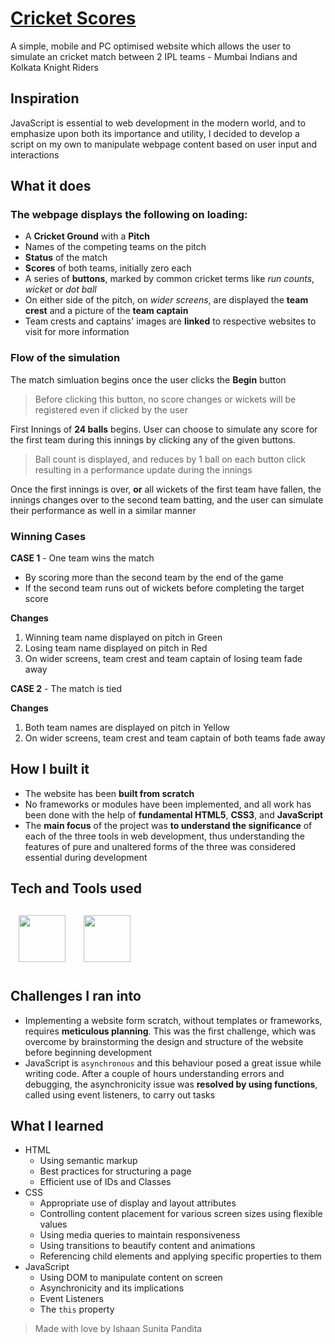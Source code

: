 # [Cricket Scores](https://emperorarthurix.github.io/CricketScores/)

A simple, mobile and PC optimised website which allows the user to simulate an cricket match between 2 IPL teams - Mumbai Indians and Kolkata Knight Riders


## Inspiration

JavaScript is essential to web development in the modern world, and to emphasize upon both its importance and utility, I decided to develop a script on my own to manipulate webpage content based on user input and interactions


## What it does

### The webpage displays the following on loading:

- A **Cricket Ground** with a **Pitch**
- Names of the competing teams on the pitch
- **Status** of the match
- **Scores** of both teams, initially zero each
- A series of **buttons**, marked by common cricket terms like *run counts*, *wicket* or *dot ball*
- On either side of the pitch, on *wider screens*, are displayed the **team crest** and a picture of the **team captain**
- Team crests and captains' images are **linked** to respective websites to visit for more information

### Flow of the simulation
The match simluation begins once the user clicks the **Begin** button

> Before clicking this button, no score changes or wickets will be registered even if clicked by the user

First Innings of **24 balls** begins. User can choose to simulate any score for the first team during this innings by clicking any of the given buttons.

> Ball count is displayed, and reduces by 1 ball on each button click resulting in a performance update during the innings

Once the first innings is over, **or** all wickets of the first team have fallen, the innings changes over to the second team batting, and the user can simulate their performance as well in a similar manner

### Winning Cases

**CASE 1** - One team wins the match
- By scoring more than the second team by the end of the game
- If the second team runs out of wickets before completing the target score

**Changes**
1. Winning team name displayed on pitch in Green
2. Losing team name displayed on pitch in Red
3. On wider screens, team crest and team captain of losing team fade away

**CASE 2** - The match is tied

**Changes**
1. Both team names are displayed on pitch in Yellow
2. On wider screens, team crest and team captain of both teams fade away

## How I built it

- The website has been **built from scratch**
- No frameworks or modules have been implemented, and all work has been done with the help of **fundamental HTML5**, **CSS3**, and **JavaScript**
- The **main focus** of the project was **to understand the significance** of each of the three tools in web development, thus understanding the features of pure and unaltered forms of the three was considered essential during development

## Tech and Tools used

<a href="https://developer.mozilla.org/en-US/docs/Web/"><img src="https://upload.wikimedia.org/wikipedia/commons/1/10/CSS3_and_HTML5_logos_and_wordmarks.svg" height=75 style="padding: 2.5% 2.5%"></a>
<a href="https://code.visualstudio.com/"><img src="https://upload.wikimedia.org/wikipedia/commons/9/9a/Visual_Studio_Code_1.35_icon.svg" height=75 style="padding: 2.5% 2.5%"></a>


## Challenges I ran into

- Implementing a website form scratch, without templates or frameworks, requires **meticulous planning**. This was the first challenge, which was overcome by brainstorming the design and structure of the website before beginning development
- JavaScript is `asynchronous` and this behaviour posed a great issue while writing code. After a couple of hours understanding errors and debugging, the asynchronicity issue was **resolved by using functions**, called using event listeners, to carry out tasks


## What I learned

- HTML
    - Using semantic markup
    - Best practices for structuring a page
    - Efficient use of IDs and Classes
- CSS
    - Appropriate use of display and layout attributes
    - Controlling content placement for various screen sizes using flexible values
    - Using media queries to maintain responsiveness
    - Using transitions to beautify content and animations
    - Referencing child elements and applying specific properties to them
- JavaScript
    - Using DOM to manipulate content on screen
    - Asynchronicity and its implications
    - Event Listeners
    - The `this` property

> Made with love by Ishaan Sunita Pandita